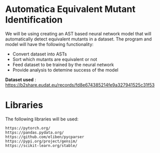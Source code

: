 # Automatica Equivalent Mutant Identification
We will be using creating an AST based neural network model that will automatically detect equivalent mutants in a dataset.
The program and model will have the following functionality:
- Convert dataset into ASTs
- Sort which mutants are equivalent or not
- Feed dataset to be trained by the neural network
- Provide analysis to detemine success of the model

**Dataset used** : https://b2share.eudat.eu/records/fd8e674385214fe9a327941525c31f53

# Libraries
The following libraries will be used:
```
https://pytorch.org/
https://pandas.pydata.org/
https://github.com/eliben/pycparser
https://pypi.org/project/gensim/
https://scikit-learn.org/stable/

```